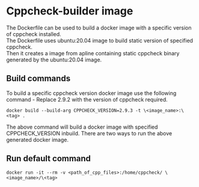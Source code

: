 # Cppcheck-builder image

The Dockerfile can be used to build a docker image with a specific version of cppcheck installed.<br/>
The Dockerfile uses ubuntu:20.04 image to build static version of specified cppcheck.<br/>
Then it creates a image from apline containing static cppcheck binary generated by the ubuntu:20.04 image.<br/>

Build commands
---
To build a specific cppcheck version docker image use the following command -
Replace 2.9.2 with the version of cppcheck required.
```
docker build --build-arg CPPCHECK_VERSION=2.9.3 -t \<image_name>:\<tag> .
```

The above command will build a docker image with specified CPPCHECK_VERSION inbuild.
There are two ways to run the above generated docker image.

Run default command
---
```
docker run -it --rm -v <path_of_cpp_files>:/home/cppcheck/ \<image_name>/\<tag>
```
